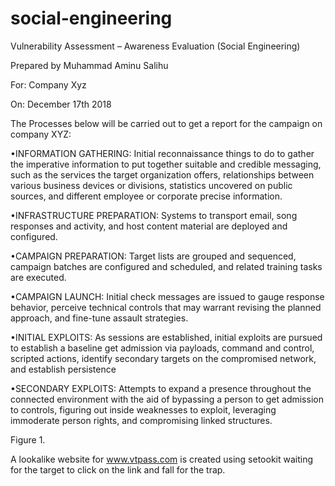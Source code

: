 # social-engineering
Vulnerability Assessment – Awareness Evaluation (Social Engineering)


Prepared by Muhammad Aminu Salihu

For: Company Xyz

On: December 17th 2018

The Processes below will be carried out to get a  report for the campaign on company XYZ:

•INFORMATION GATHERING: Initial reconnaissance things to do to gather the imperative information to put together suitable and credible messaging, such as the services the target organization offers, relationships between various business devices or divisions, statistics uncovered on public sources, and different employee or corporate precise information.

•INFRASTRUCTURE PREPARATION: Systems to transport email, song responses and activity, and host content material are deployed and configured.

•CAMPAIGN PREPARATION: Target lists are grouped and sequenced, campaign batches are configured and scheduled, and related training tasks are executed.

•CAMPAIGN LAUNCH: Initial check messages are issued to gauge response behavior, perceive technical controls that may warrant revising the planned approach, and fine-tune assault strategies.

•INITIAL EXPLOITS: As sessions are established, initial exploits are pursued to establish a baseline get admission via payloads, command and control, scripted actions, identify secondary targets on the compromised network, and establish persistence

•SECONDARY EXPLOITS: Attempts to expand a presence throughout the connected environment with the aid of bypassing a person to get admission to controls, figuring out inside weaknesses to exploit, leveraging immoderate person rights, and compromising linked structures.


Figure 1.

A lookalike website for www.vtpass.com  is created using setookit waiting for the target to click on the link and fall for the trap.
